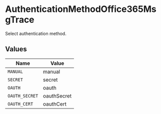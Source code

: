 # AuthenticationMethodOffice365MsgTrace

Select authentication method.


## Values

| Name           | Value          |
| -------------- | -------------- |
| `MANUAL`       | manual         |
| `SECRET`       | secret         |
| `OAUTH`        | oauth          |
| `OAUTH_SECRET` | oauthSecret    |
| `OAUTH_CERT`   | oauthCert      |